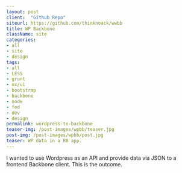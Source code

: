 ```yaml
---
layout: post
client:  "Github Repo"
siteurl: https://github.com/thinknoack/wwbb
title: WP Backbone 
className: site
categories: 
- all
- site
- design
tags:
- all
- LESS
- grunt
- ux/ui
- bootstrap
- backbone
- node
- fed
- dev
- design
permalink: wordpress-to-backbone
teaser-img: /post-images/wpbb/teaser.jpg
post-img: /post-images/wpbb/post.jpg
teaser: WP data in a BB app. 
---
```

I wanted to use Wordpress as an API and provide data via JSON to a frontend Backbone client. This is the outcome. 